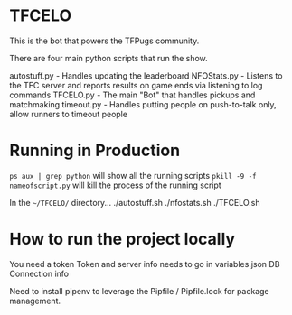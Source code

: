 # TFCELO

This is the bot that powers the TFPugs community.

There are four main python scripts that run the show.

autostuff.py - Handles updating the leaderboard
NFOStats.py -  Listens to the TFC server and reports results on game ends via listening to log commands
TFCELO.py - The main "Bot" that handles pickups and matchmaking
timeout.py - Handles putting people on push-to-talk only, allow runners to timeout people

# Running in Production
`ps aux | grep python` will show all the running scripts
`pkill -9 -f nameofscript.py` will kill the process of the running script

In the `~/TFCELO/` directory...
./autostuff.sh
./nfostats.sh
./TFCELO.sh

# How to run the project locally

You need a token
Token and server info needs to go in variables.json
DB Connection info

Need to install pipenv to leverage the Pipfile / Pipfile.lock for package management.